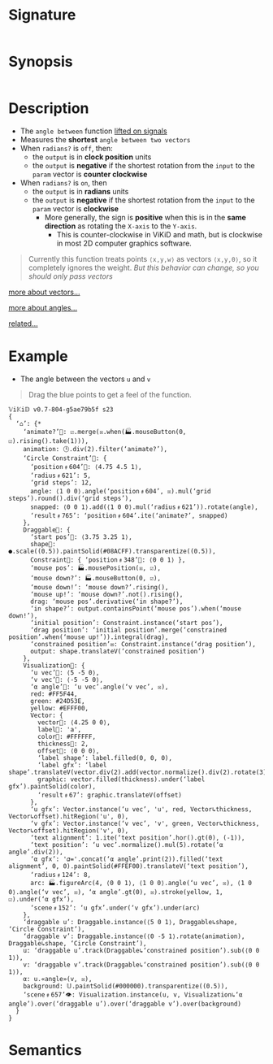 # Signature
```vikid-signature
```

# Synopsis
```vikid-synopsis
```

# Description
- The `angle between` function [lifted on signals](/refman/concepts/pure_functions)
- Measures the __shortest__ `angle between two vectors`
- When `radians?` is `off`, then:
  - the `output` is in __clock position__ units
  - the `output` is __negative__ if the shortest rotation from the `input` to the `param` vector is __counter clockwise__
- When `radians?` is `on`, then
  - the `output` is in __radians__ units
  - the `output` is __negative__ if the shortest rotation from the `input` to the `param` vector is __clockwise__
    - More generally, the sign is __positive__ when this is in the __same direction__ as rotating the `X-axis` to the `Y-axis`.
      - This is counter-clockwise in ViKiD and math, but is clockwise in most 2D computer graphics software.

> Currently this function treats points `⟨x,y,w⟩` as vectors `⟨x,y,0⟩`, so it completely ignores the weight. _But this behavior can change, so you should only pass vectors_

[more about vectors...](/refman/concepts/vectors)

[more about angles...](/refman/concepts/angles)

[related...](https://en.wikipedia.org/wiki/Dot_product#Geometric_definition)

# Example
- The angle between the vectors `u` and `v`

> Drag the blue points to get a feel of the function.

```vikid-script
𝕍i𝕂i𝔻 v0.7-804-g5ae79b5f s23
{ 
  ‘⌂’: {* 
    ‘animate?’📡: ☑.merge(☒.when(🏭.mouseButton(0, ☑).rising().take(1))),
    animation: 🕒.div(2).filter(‘animate?’),
    ‘Circle Constraint’📡: { 
      ‘position﹟604’🔩: ⟨4.75 4.5 1⟩,
      ‘radius﹟621’: 5,
      ‘grid steps’: 12,
      angle: ⟨1 0 0⟩.angle(‘position﹟604’, ☒).mul(‘grid steps’).round().div(‘grid steps’),
      snapped: ⟨0 0 1⟩.add(⟨1 0 0⟩.mul(‘radius﹟621’)).rotate(angle),
      ‘result﹟765’: ‘position﹟604’.ite(‘animate?’, snapped)
    },
    Draggable📡: { 
      ‘start pos’🔩: ⟨3.75 3.25 1⟩,
      shape🔩: ●.scale((0.5)).paintSolid(#08ACFF).transparentize((0.5)),
      Constraint🔩: { ‘position﹟348’🔩: ⟨0 0 1⟩ },
      ‘mouse pos’: 🏭.mousePosition(☒, ☑),
      ‘mouse down?’: 🏭.mouseButton(0, ☑),
      ‘mouse down!’: ‘mouse down?’.rising(),
      ‘mouse up!’: ‘mouse down?’.not().rising(),
      drag: ‘mouse pos’.derivative(‘in shape?’),
      ‘in shape?’: output.containsPoint(‘mouse pos’).when(‘mouse down!’),
      ‘initial position’: Constraint.instance(‘start pos’),
      ‘drag position’: ‘initial position’.merge(‘constrained position’.when(‘mouse up!’)).integral(drag),
      ‘constrained position’✉: Constraint.instance(‘drag position’),
      output: shape.translateV(‘constrained position’)
    },
    Visualization📡: { 
      ‘u vec’🔩: ⟨5 -5 0⟩,
      ‘v vec’🔩: ⟨-5 -5 0⟩,
      ‘α angle’🔩: ‘u vec’.angle(‘v vec’, ☒),
      red: #FF5F44,
      green: #24D53E,
      yellow: #EFFF00,
      Vector: { 
        vector🔩: ⟨4.25 0 0⟩,
        label🔩: 'a',
        color🔩: #FFFFFF,
        thickness🔩: 2,
        offset🔩: ⟨0 0 0⟩,
        ‘label shape’: label.filled(0, 0, 0),
        ‘label gfx’: ‘label shape’.translateV(vector.div(2).add(vector.normalize().div(2).rotate(3))),
        graphic: vector.filled(thickness).under(‘label gfx’).paintSolid(color),
        ‘result﹟67’: graphic.translateV(offset)
      },
      ‘u gfx’: Vector.instance(‘u vec’, 'u', red, Vector↳thickness, Vector↳offset).hitRegion('u', 0),
      ‘v gfx’: Vector.instance(‘v vec’, 'v', green, Vector↳thickness, Vector↳offset).hitRegion('v', 0),
      ‘text alignment’: 1.ite(‘text position’.hor().gt(0), (-1)),
      ‘text position’: ‘u vec’.normalize().mul(5).rotate(‘α angle’.div(2)),
      ‘α gfx’: '𝛼='.concat(‘α angle’.print(2)).filled(‘text alignment’, 0, 0).paintSolid(#FFEF00).translateV(‘text position’),
      ‘radius﹟124’: 8,
      arc: 🏭.figureArc(4, ⟨0 0 1⟩, ⟨1 0 0⟩.angle(‘u vec’, ☒), ⟨1 0 0⟩.angle(‘v vec’, ☒), ‘α angle’.gt(0), ☒).stroke(yellow, 1, ☑).under(‘α gfx’),
      ‘scene﹟152’: ‘u gfx’.under(‘v gfx’).under(arc)
    },
    ‘draggable u’: Draggable.instance(⟨5 0 1⟩, Draggable↳shape, ‘Circle Constraint’),
    ‘draggable v’: Draggable.instance(⟨0 -5 1⟩.rotate(animation), Draggable↳shape, ‘Circle Constraint’),
    u: ‘draggable u’.track(Draggable↳‘constrained position’).sub(⟨0 0 1⟩),
    v: ‘draggable v’.track(Draggable↳‘constrained position’).sub(⟨0 0 1⟩),
    α: u.«angle»(v, ☒),
    background: 𝕌.paintSolid(#000000).transparentize((0.5)),
    ‘scene﹟657’👁: Visualization.instance(u, v, Visualization↳‘α angle’).over(‘draggable u’).over(‘draggable v’).over(background)
  }
}
```




# Semantics